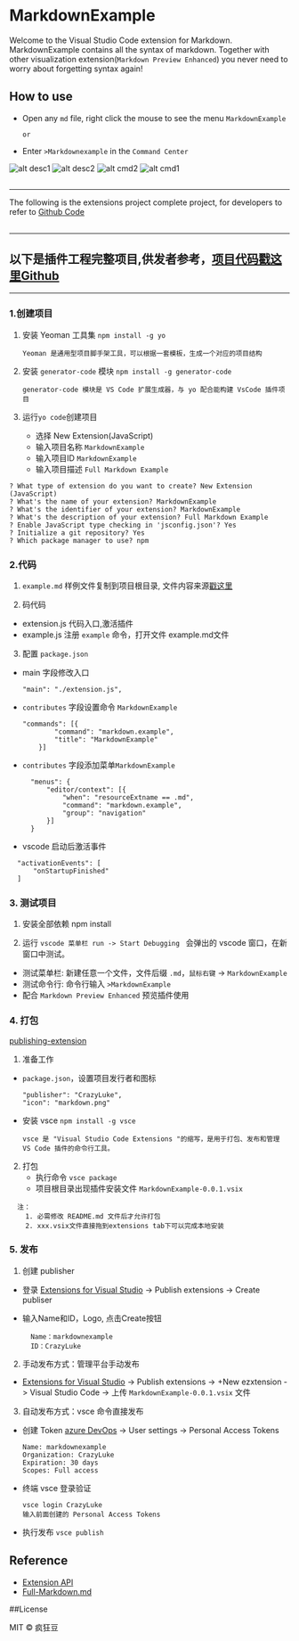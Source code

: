 # MarkdownExample 

Welcome to the Visual Studio Code extension for Markdown.
MarkdownExample contains all the syntax of markdown.
Together with other visualization extension(`Markdown Preview Enhanced`)  you never need to worry about forgetting syntax again!

## How to use 
* Open any `md` file, right click the mouse to see the menu `MarkdownExample`
  
  `or`

* Enter `>Markdownexample` in the `Command Center`


![alt desc1](https://raw.githubusercontent.com/crazy-luke/img/main/desc_1.jpg)
![alt desc2](https://raw.githubusercontent.com/crazy-luke/img/main/desc_2.jpg)
![alt cmd2](https://raw.githubusercontent.com/crazy-luke/img/main/cmd_2.jpg)
![alt cmd1](https://raw.githubusercontent.com/crazy-luke/img/main/cmd_1.jpg)



##
------
The following is the extensions project complete project, for developers to refer to [Github Code](https://github.com/crazy-luke)
##
------
## 以下是插件工程完整项目,供发者参考，[项目代码戳这里Github](https://github.com/crazy-luke)
------
### 1.创建项目

1. 安装 Yeoman 工具集
    `npm install -g yo`
    ```
    Yeoman 是通用型项目脚手架工具，可以根据一套模板，生成一个对应的项目结构
    ```
2. 安装 `generator-code` 模块
    `npm install -g generator-code`
    ```
    generator-code 模块是 VS Code 扩展生成器，与 yo 配合能构建 VsCode 插件项目
    ```


1. 运行`yo code`创建项目
    * 选择 New Extension(JavaScript)
    * 输入项目名称 `MarkdownExample`
    * 输入项目ID `MarkdownExample`
    * 输入项目描述 `Full Markdown Example`
``` 
? What type of extension do you want to create? New Extension (JavaScript)
? What's the name of your extension? MarkdownExample
? What's the identifier of your extension? MarkdownExample
? What's the description of your extension? Full Markdown Example
? Enable JavaScript type checking in 'jsconfig.json'? Yes
? Initialize a git repository? Yes
? Which package manager to use? npm
```

### 2.代码
1. `example.md` 样例文件复制到项目根目录, 文件内容来源[戳这里](https://gist.github.com/allysonsilva/85fff14a22bbdf55485be947566cc09e)
  
2. 码代码
  * extension.js 代码入口,激活插件
  * example.js 注册 `example` 命令，打开文件 example.md文件

3. 配置 `package.json`
  * main 字段修改入口 
      ```
      "main": "./extension.js",
      ```
  * `contributes` 字段设置命令 `MarkdownExample`
    ```
    "commands": [{
            "command": "markdown.example",
            "title": "MarkdownExample"
        }]
    ```
  * `contributes` 字段添加菜单`MarkdownExample` 
    ```
      "menus": {
          "editor/context": [{
              "when": "resourceExtname == .md",
              "command": "markdown.example",
              "group": "navigation"
          }]
      }
    ```
  * vscode 启动后激活事件
  ```
    "activationEvents": [
        "onStartupFinished"
    ]
  ```

### 3. 测试项目 
1. 安装全部依赖
   npm install

2. 运行 `vscode 菜单栏 run -> Start Debugging ` 会弹出的 vscode 窗口，在新窗口中测试。

 * 测试菜单栏: 新建任意一个文件，文件后缀 `.md`，`鼠标右键` -> `MarkdownExample`
 * 测试命令行: 命令行输入 `>MarkdownExample `
 * 配合 `Markdown Preview Enhanced` 预览插件使用


### 4. 打包
[publishing-extension](https://code.visualstudio.com/api/working-with-extensions/publishing-extension)

1.  准备工作 
  * `package.json`，设置项目发行者和图标
    ```
    "publisher": "CrazyLuke",
    "icon": "markdown.png"
    ```
  * 安装 vsce
    `npm install -g vsce`
    ```
    vsce 是 "Visual Studio Code Extensions "的缩写，是用于打包、发布和管理 VS Code 插件的命令行工具。
    ```

2. 打包 
   * 执行命令 `vsce package` 
   * 项目根目录出现插件安装文件 `MarkdownExample-0.0.1.vsix` 

  ```
    注：
      1. 必需修改 README.md 文件后才允许打包
      2. xxx.vsix文件直接拖到extensions tab下可以完成本地安装
  ```


### 5. 发布

1.  创建 publisher
  * 登录 [Extensions for Visual Studio](https://marketplace.visualstudio.com/)  -> Publish extensions -> Create publiser

   * 输入Name和ID，Logo, 点击Create按钮
      ```
        Name：markdownexample
        ID：CrazyLuke
      ```

2. 手动发布方式：管理平台手动发布 
  * [Extensions for Visual Studio](https://marketplace.visualstudio.com/)  -> Publish extensions -> +New ezxtension -> Visual Studio Code -> 上传 `MarkdownExample-0.0.1.vsix`  文件


3. 自动发布方式：vsce 命令直接发布 
  * 创建 Token 
    [azure DevOps](https://dev.azure.com/) -> User settings -> Personal Access Tokens

    ```
    Name: markdownexample
    Organization: CrazyLuke
    Expiration: 30 days
    Scopes: Full access
    ```

  * 终端 vsce 登录验证
    ```
    vsce login CrazyLuke
    输入前面创建的 Personal Access Tokens
    ```

   * 执行发布
    `vsce publish`
    




## Reference
* [Extension API](https://code.visualstudio.com/api/get-started/your-first-extension)
* [Full-Markdown.md](https://gist.github.com/allysonsilva/85fff14a22bbdf55485be947566cc09e)
  


##License

MIT © 疯狂豆